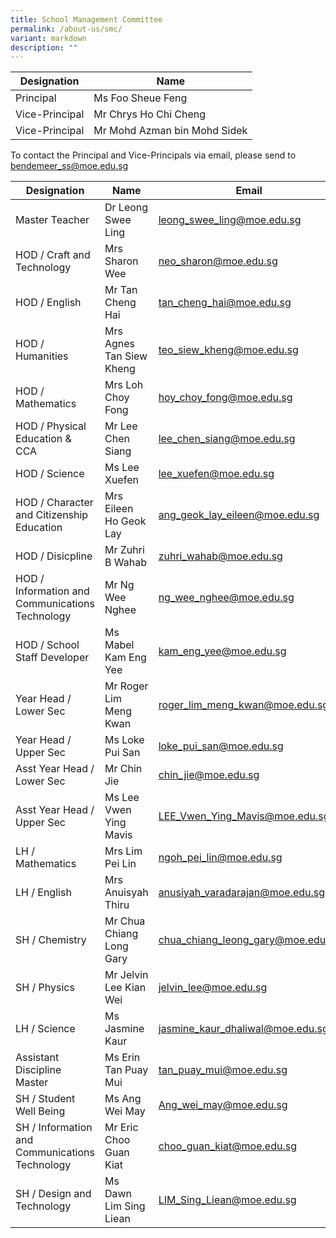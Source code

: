 ```yaml
---
title: School Management Committee
permalink: /about-us/smc/
variant: markdown
description: ""
---
```

|  Designation | Name| 
| -------- | -------- |
| Principal | Ms Foo Sheue Feng |
|Vice-Principal |Mr Chrys Ho Chi Cheng|
|Vice-Principal | Mr Mohd Azman bin Mohd Sidek   |

To contact the Principal and Vice-Principals via email, please send to bendemeer_ss@moe.edu.sg

|  Designation | Name| Email  |
| - | -| - |
| Master Teacher | Dr Leong Swee Ling | leong_swee_ling@moe.edu.sg |
| HOD / Craft and Technology  | Mrs Sharon Wee | neo_sharon@moe.edu.sg |
| HOD / English |Mr Tan Cheng Hai  | tan_cheng_hai@moe.edu.sg | 
| HOD / Humanities | Mrs Agnes Tan Siew Kheng | teo_siew_kheng@moe.edu.sg |
| HOD / Mathematics | Mrs Loh Choy Fong | hoy_choy_fong@moe.edu.sg |
| HOD / Physical Education & CCA| Mr Lee Chen Siang | lee_chen_siang@moe.edu.sg |
| HOD / Science  | Ms Lee Xuefen  | lee_xuefen@moe.edu.sg |
| HOD / Character and Citizenship Education | Mrs Eileen Ho Geok Lay | ang_geok_lay_eileen@moe.edu.sg |
| HOD / Disicpline | Mr Zuhri B Wahab |zuhri_wahab@moe.edu.sg |
| HOD / Information and Communications Technology | Mr Ng Wee Nghee | ng_wee_nghee@moe.edu.sg |
| HOD / School Staff Developer | Ms Mabel Kam Eng Yee | kam_eng_yee@moe.edu.sg |
| Year Head / Lower Sec  | Mr Roger Lim Meng Kwan | roger_lim_meng_kwan@moe.edu.sg |
| Year Head / Upper Sec | Ms Loke Pui San | loke_pui_san@moe.edu.sg |
| Asst Year Head / Lower Sec  | Mr Chin Jie | chin_jie@moe.edu.sg |
| Asst Year Head / Upper Sec | Ms Lee Vwen Ying Mavis | LEE_Vwen_Ying_Mavis@moe.edu.sg |
| LH / Mathematics | Mrs Lim Pei Lin | ngoh_pei_lin@moe.edu.sg |
| LH / English  | Mrs Anuisyah Thiru | anusiyah_varadarajan@moe.edu.sg |
| SH / Chemistry | Mr Chua Chiang Long Gary | chua_chiang_leong_gary@moe.edu.sg |
| SH / Physics | Mr Jelvin Lee Kian Wei | jelvin_lee@moe.edu.sg |
| LH / Science | Ms Jasmine Kaur | jasmine_kaur_dhaliwal@moe.edu.sg |
| Assistant Discipline Master | Ms Erin Tan Puay Mui | tan_puay_mui@moe.edu.sg |
| SH / Student Well Being | Ms Ang Wei May | Ang_wei_may@moe.edu.sg |
| SH / Information and Communications Technology | Mr Eric Choo Guan Kiat | choo_guan_kiat@moe.edu.sg |
| SH / Design and Technology | Ms Dawn Lim Sing Liean | LIM_Sing_Liean@moe.edu.sg |